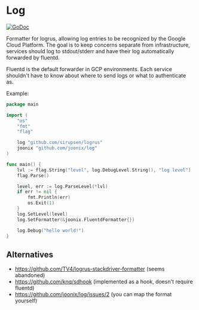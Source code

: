 # Log

[![GoDoc](https://img.shields.io/badge/godoc-reference-blue.svg?style=flat)](https://godoc.org/github.com/joonix/log)

Formatter for logrus, allowing log entries to be recognized by the Google Cloud Platform.
The goal is to keep concerns separate from infrastructure, services should log to
stdout/stderr and have their log automatically forwarded by fluentd.

Fluentd is the default forwarder in GCP environments. Each service shouldn't have
to know about where to send logs or what to authenticate as.

Example:

```go
package main

import (
	"os"
	"fmt"
	"flag"

	log "github.com/sirupsen/logrus"
	joonix "github.com/joonix/log"
)

func main() {
	lvl := flag.String("level", log.DebugLevel.String(), "log level")
	flag.Parse()

	level, err := log.ParseLevel(*lvl)
	if err != nil {
		fmt.Println(err)
		os.Exit(1)
	}
	log.SetLevel(level)
	log.SetFormatter(&joonix.FluentdFormatter{})

	log.Debug("hello world!")		
}
```

## Alternatives

- https://github.com/TV4/logrus-stackdriver-formatter (seems abandoned)
- https://github.com/knq/sdhook (implemented as a hook, doesn't require fluentd)
- https://github.com/joonix/log/issues/2 (you can map the format yourself)
